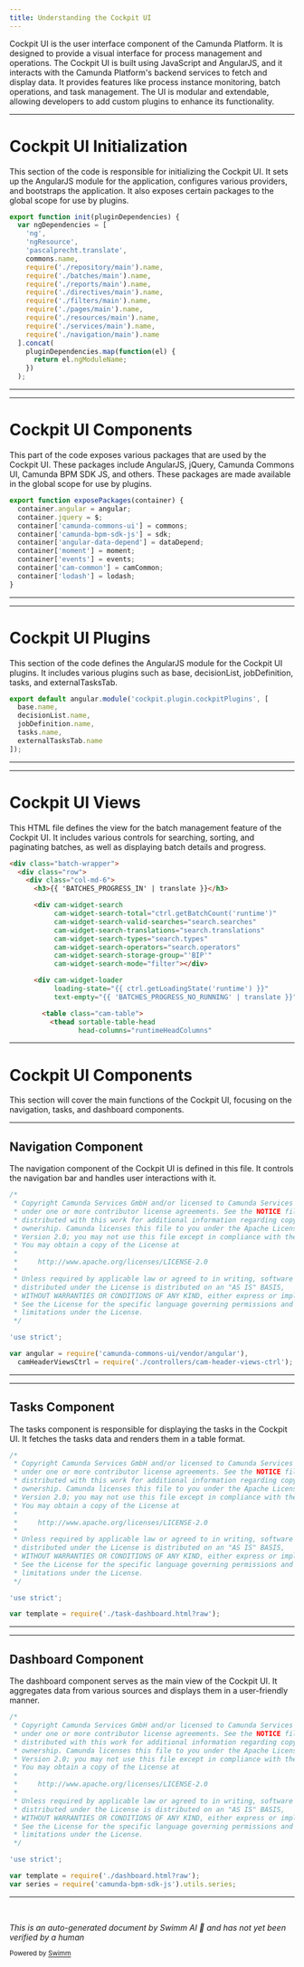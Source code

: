 ```yaml
---
title: Understanding the Cockpit UI
---
```

Cockpit UI is the user interface component of the Camunda Platform. It is designed to provide a visual interface for process management and operations. The Cockpit UI is built using JavaScript and AngularJS, and it interacts with the Camunda Platform's backend services to fetch and display data. It provides features like process instance monitoring, batch operations, and task management. The UI is modular and extendable, allowing developers to add custom plugins to enhance its functionality.

<SwmSnippet path="/webapps/frontend/ui/cockpit/client/scripts/camunda-cockpit-ui.js" line="47">

---

# Cockpit UI Initialization

This section of the code is responsible for initializing the Cockpit UI. It sets up the AngularJS module for the application, configures various providers, and bootstraps the application. It also exposes certain packages to the global scope for use by plugins.

```javascript
export function init(pluginDependencies) {
  var ngDependencies = [
    'ng',
    'ngResource',
    'pascalprecht.translate',
    commons.name,
    require('./repository/main').name,
    require('./batches/main').name,
    require('./reports/main').name,
    require('./directives/main').name,
    require('./filters/main').name,
    require('./pages/main').name,
    require('./resources/main').name,
    require('./services/main').name,
    require('./navigation/main').name
  ].concat(
    pluginDependencies.map(function(el) {
      return el.ngModuleName;
    })
  );

```

---

</SwmSnippet>

<SwmSnippet path="/webapps/frontend/ui/cockpit/client/scripts/camunda-cockpit-ui.js" line="206">

---

# Cockpit UI Components

This part of the code exposes various packages that are used by the Cockpit UI. These packages include AngularJS, jQuery, Camunda Commons UI, Camunda BPM SDK JS, and others. These packages are made available in the global scope for use by plugins.

```javascript
export function exposePackages(container) {
  container.angular = angular;
  container.jquery = $;
  container['camunda-commons-ui'] = commons;
  container['camunda-bpm-sdk-js'] = sdk;
  container['angular-data-depend'] = dataDepend;
  container['moment'] = moment;
  container['events'] = events;
  container['cam-common'] = camCommon;
  container['lodash'] = lodash;
}
```

---

</SwmSnippet>

<SwmSnippet path="/webapps/frontend/ui/cockpit/plugins/cockpitPlugins.js" line="29">

---

# Cockpit UI Plugins

This section of the code defines the AngularJS module for the Cockpit UI plugins. It includes various plugins such as base, decisionList, jobDefinition, tasks, and externalTasksTab.

```javascript
export default angular.module('cockpit.plugin.cockpitPlugins', [
  base.name,
  decisionList.name,
  jobDefinition.name,
  tasks.name,
  externalTasksTab.name
]);
```

---

</SwmSnippet>

<SwmSnippet path="/webapps/frontend/ui/cockpit/client/scripts/batches/templates/cam-cockpit-batch-view.html" line="1">

---

# Cockpit UI Views

This HTML file defines the view for the batch management feature of the Cockpit UI. It includes various controls for searching, sorting, and paginating batches, as well as displaying batch details and progress.

```html
<div class="batch-wrapper">
  <div class="row">
    <div class="col-md-6">
      <h3>{{ 'BATCHES_PROGRESS_IN' | translate }}</h3>

      <div cam-widget-search
           cam-widget-search-total="ctrl.getBatchCount('runtime')"
           cam-widget-search-valid-searches="search.searches"
           cam-widget-search-translations="search.translations"
           cam-widget-search-types="search.types"
           cam-widget-search-operators="search.operators"
           cam-widget-search-storage-group="'BIP'"
           cam-widget-search-mode="filter"></div>

      <div cam-widget-loader
           loading-state="{{ ctrl.getLoadingState('runtime') }}"
           text-empty="{{ 'BATCHES_PROGRESS_NO_RUNNING' | translate }}">

        <table class="cam-table">
          <thead sortable-table-head
                 head-columns="runtimeHeadColumns"
```

---

</SwmSnippet>

# Cockpit UI Components

This section will cover the main functions of the Cockpit UI, focusing on the navigation, tasks, and dashboard components.

<SwmSnippet path="/webapps/frontend/ui/cockpit/client/scripts/navigation/main.js" line="1">

---

## Navigation Component

The navigation component of the Cockpit UI is defined in this file. It controls the navigation bar and handles user interactions with it.

```javascript
/*
 * Copyright Camunda Services GmbH and/or licensed to Camunda Services GmbH
 * under one or more contributor license agreements. See the NOTICE file
 * distributed with this work for additional information regarding copyright
 * ownership. Camunda licenses this file to you under the Apache License,
 * Version 2.0; you may not use this file except in compliance with the License.
 * You may obtain a copy of the License at
 *
 *     http://www.apache.org/licenses/LICENSE-2.0
 *
 * Unless required by applicable law or agreed to in writing, software
 * distributed under the License is distributed on an "AS IS" BASIS,
 * WITHOUT WARRANTIES OR CONDITIONS OF ANY KIND, either express or implied.
 * See the License for the specific language governing permissions and
 * limitations under the License.
 */

'use strict';

var angular = require('camunda-commons-ui/vendor/angular'),
  camHeaderViewsCtrl = require('./controllers/cam-header-views-ctrl');
```

---

</SwmSnippet>

<SwmSnippet path="/webapps/frontend/ui/cockpit/plugins/tasks/app/views/dashboard/task-dashboard.js" line="1">

---

## Tasks Component

The tasks component is responsible for displaying the tasks in the Cockpit UI. It fetches the tasks data and renders them in a table format.

```javascript
/*
 * Copyright Camunda Services GmbH and/or licensed to Camunda Services GmbH
 * under one or more contributor license agreements. See the NOTICE file
 * distributed with this work for additional information regarding copyright
 * ownership. Camunda licenses this file to you under the Apache License,
 * Version 2.0; you may not use this file except in compliance with the License.
 * You may obtain a copy of the License at
 *
 *     http://www.apache.org/licenses/LICENSE-2.0
 *
 * Unless required by applicable law or agreed to in writing, software
 * distributed under the License is distributed on an "AS IS" BASIS,
 * WITHOUT WARRANTIES OR CONDITIONS OF ANY KIND, either express or implied.
 * See the License for the specific language governing permissions and
 * limitations under the License.
 */

'use strict';

var template = require('./task-dashboard.html?raw');

```

---

</SwmSnippet>

<SwmSnippet path="/webapps/frontend/ui/cockpit/client/scripts/pages/dashboard.js" line="1">

---

## Dashboard Component

The dashboard component serves as the main view of the Cockpit UI. It aggregates data from various sources and displays them in a user-friendly manner.

```javascript
/*
 * Copyright Camunda Services GmbH and/or licensed to Camunda Services GmbH
 * under one or more contributor license agreements. See the NOTICE file
 * distributed with this work for additional information regarding copyright
 * ownership. Camunda licenses this file to you under the Apache License,
 * Version 2.0; you may not use this file except in compliance with the License.
 * You may obtain a copy of the License at
 *
 *     http://www.apache.org/licenses/LICENSE-2.0
 *
 * Unless required by applicable law or agreed to in writing, software
 * distributed under the License is distributed on an "AS IS" BASIS,
 * WITHOUT WARRANTIES OR CONDITIONS OF ANY KIND, either express or implied.
 * See the License for the specific language governing permissions and
 * limitations under the License.
 */

'use strict';

var template = require('./dashboard.html?raw');
var series = require('camunda-bpm-sdk-js').utils.series;
```

---

</SwmSnippet>

&nbsp;

*This is an auto-generated document by Swimm AI 🌊 and has not yet been verified by a human*

<SwmMeta version="3.0.0" repo-id="Z2l0aHViJTNBJTNBQ2l0aS1jYW11bmRhJTNBJTNBZ2lsYWRuYXZvdA==" repo-name="Citi-camunda" doc-type="overview"><sup>Powered by [Swimm](/)</sup></SwmMeta>
